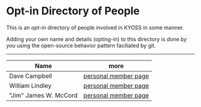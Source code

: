 # Opt-in Directory of People
This is an *opt-in* directory of people involved in KYOSS in some manner.

Adding your own name and details (opting-in) to this directory is done *by you* using the open-source behavior pattern faciliated by git.

---


| Name | more |
| --- | --- |
| Dave Campbell | [personal member page](./davecampbell/) |
| William Lindley | [personal member page](./wlindley/) |
| "Jim" James W. McCord | [personal member page](https://www.facebook.com/James.W.McCord) |
